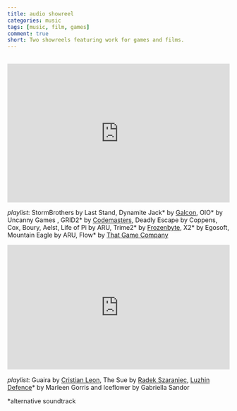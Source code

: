 ```yaml
---
title: audio showreel
categories: music
tags: [music, film, games]
comment: true
short: Two showreels featuring work for games and films.
---
```

<br>
<div style="padding:62.5% 0 0 0;position:relative;"><iframe src="https://player.vimeo.com/video/76212330?title=0&byline=0&portrait=0" style="position:absolute;top:0;left:0;width:100%;height:100%;" frameborder="0" webkitallowfullscreen mozallowfullscreen allowfullscreen></iframe></div><script src="https://player.vimeo.com/api/player.js"></script>

_playlist_: StormBrothers by Last Stand, Dynamite Jack* by [Galcon](http://www.galcon.com/dynamitejack/),  OIO* by Uncanny Games , GRID2* by [Codemasters](http://www.gridgame.com/uk/home), Deadly Escape by Coppens, Cox, Boury, Aelst, Life of Pi by ARU, Trime2* by [Frozenbyte](http://trine2.com/site/), X2* by Egosoft,  Mountain Eagle by ARU, Flow* by [That Game Company](http://thatgamecompany.com/#games/flow/)  

<div style="left: 0; width: 100%; height: 0; position: relative; padding-bottom: 56.2493%;"><iframe src="https://www.youtube.com/embed/ELanJl3uJvw?rel=0&amp;showinfo=0" style="border: 0; top: 0; left: 0; width: 100%; height: 100%; position: absolute;" allowfullscreen scrolling="no"></iframe></div>

_playlist_: Guaira by [Cristian Leon](https://www.linkedin.com/in/leoncristian/), The Sue by [Radek Szaraniec](https://www.linkedin.com/in/radekszaraniec/), [Luzhin Defence](https://www.imdb.com/title/tt0211492/)* by Marleen Gorris and Iceflower by Gabriella Sandor

*alternative soundtrack
